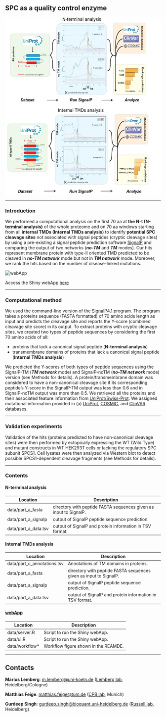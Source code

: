 ## SPC as a quality control enzyme

![Workflow](webApp/workflow.png)

---

### Introduction

We performed a computational analysis on the first 70 aa at **the N-t (N-terminal analysis)** of the
whole proteome and on 70 aa windows starting from all **internal TMDs (Internal TMDs analysis)** to
identify **potential SPC cleavage sites** not associated with signal peptides (cryptic cleavage sites) by
using a pre-existing a signal peptide prediction software [SignalP](https://pubmed.ncbi.nlm.nih.gov/21959131/) and comparing the output of two
networks (***no-TM*** and ***TM*** modes). Our hits represent membrane protein with type-II oriented TMD
predicted to be cleaved in ***no-TM network*** mode but not in ***TM network*** mode. Moreover, we rank the hits based on the number
of disease-linked mutations.

![webApp](https://github.com/russelllab/spc/blob/main/webApp/webApp.gif)

Access the Shiny webApp [here](http://shiny.russelllab.org/spc/webApp/)

---

### Computational method
We used the command-line version of the [SignalP4.1](https://services.healthtech.dtu.dk/service.php?SignalP-4.1) program. The program takes a proteins sequence (FASTA formatted) of 70 amino acids length as input and predicts the
cleavage site and reports the Y-score (combined cleavage site score) in its output. To extract
proteins with cryptic cleavage sites, we created two types of peptide sequences by considering the first 70 amino acids of all:
- proteins that lack a canonical signal peptide (**N-terminal analysis**)
- transmembrane domains of proteins that lack a canonical signal peptide (**Internal TMDs analysis**)

We predicted the Y-scores of both types of peptide sequences using the SignalP-TM (***TM network*** mode) and SignalP-noTM (***no-TM network*** mode) version (see Methods for details).
A protein/transmembrane domain was considered to have a non-canonical cleavage site if
its corresponding peptide’s Y-score in the SignalP-TM output was less than 0.6 and in SignalP-noTM output was more than 0.5. We retrieved all
the proteins and their associated feature information from [UniProt/Swiss-Prot](https://pubmed.ncbi.nlm.nih.gov/14681372/).
We assigned mutational information provided in (a)
[UniProt](https://pubmed.ncbi.nlm.nih.gov/14681372/), [COSMIC](https://pubmed.ncbi.nlm.nih.gov/30371878/), and [ClinVAR](https://pubmed.ncbi.nlm.nih.gov/29165669/) databases.

---

### Validation experiments
  Validation of the hits (proteins predicted to have non-canonical cleavage sites) were then performed by ectopically expressing the WT (Wild Type) and mutant constructs in
  WT HEK293T cells or lacking the regulatory SPC subunit SPCS1. Cell lysates were then analyzed
  via Western blot to detect possible SPCS1-dependent cleavage fragments (see Methods for details).

---

### Contents
#### N-terminal analysis
| Location | Description |
| ------ | ----------- |
| data/part_a_fasta | directory with peptide FASTA sequences given as input to SignalP. |
| data/part_a_signalp | output of SignalP peptide sequence prediction. |
| data/part_a_data.tsv | output of SignalP and protein information in TSV format. |

#### Internal TMDs analysis
| Location | Description |
| ------ | ----------- |
| data/part_c_annotations.tsv | Annotations of TM domains in proteins. |
| data/part_a_fasta | directory with peptide FASTA sequences given as input to SignalP. |
| data/part_a_signalp | output of SignalP peptide sequence prediction. |
| data/part_a_data.tsv | output of SignalP and protein information in TSV format. |

#### [webApp](http://spc.russelllab.org)
| Location | Description |
| ------ | ----------- |
| data/server.R | Script to run the Shiny webApp. |
| data/ui.R | Script to run the Shiny webApp. |
| data/workflow* | Workflow figure shown in the REAMDE. |

---

## Contacts

  **Marius Lemberg**: m.lemberg@uni-koeln.de ([Lemberg lab](https://biochemie-med.uni-koeln.de/en/research/research-groups/lemberg-lab), Heidelberg/Cologne)

  **Matthias Feige**: matthias.feige@tum.de ([CPB lab](https://www.department.ch.tum.de/cell/home/), Munich)

  **Gurdeep Singh**: gurdeep.singh@bioquant.uni-heidelberg.de ([Russell lab](russelllab.org), Heidelberg)
